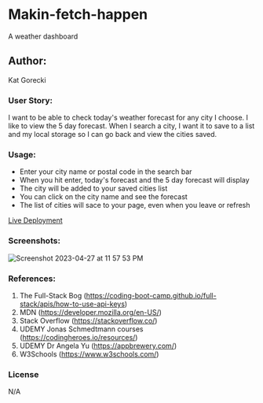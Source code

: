 # Makin-fetch-happen

A weather dashboard

## Author:

Kat Gorecki

### User Story:

I want to be able to check today's weather forecast for any city I choose. I like to view the 5 day forecast. When I search a city, I want it to save to a list and my local storage so I can go back and view the cities saved.

### Usage:

- Enter your city name or postal code in the search bar
- When you hit enter, today's forecast and the 5 day forecast will display
- The city will be added to your saved cities list
- You can click on the city name and see the forecast
- The list of cities will sace to your page, even when you leave or refresh

[Live Deployment](https://slaysian.github.io/Makin-fetch-happen/)

### Screenshots:
![Screenshot 2023-04-27 at 11 57 53 PM](https://user-images.githubusercontent.com/127693250/235050881-4eb2415b-f36b-47c1-87ab-c200df516c65.png)

### References:

1. The Full-Stack Bog (https://coding-boot-camp.github.io/full-stack/apis/how-to-use-api-keys)
2. MDN (https://developer.mozilla.org/en-US/)
3. Stack Overflow (https://stackoverflow.co/)
4. UDEMY Jonas Schmedtmann courses (https://codingheroes.io/resources/)
5. UDEMY Dr Angela Yu (https://appbrewery.com/)
6. W3Schools (https://www.w3schools.com/)

### License

N/A
